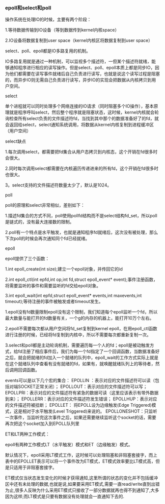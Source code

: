 ### epoll和select和poll

操作系统在处理IO的时候，主要有两个阶段：

1.等待数据传输到IO设备（等到数据传到kernel内核space）

2.IO设备将数据复制到user space（kernel内核区将数据复制到user space）



select、poll、epoll都是IO多路复用的机制。

IO多路复用就是通过一种机制，可以监视多个描述符，一但某个描述符就绪，能够通知程序进行相应的读写操作。但是select、poll、epoll本质上都是同步IO，因为他们都需要在读写事件就绪后自己负责进行读写，也就是说这个读写过程是阻塞的，而异步IO则无需自己负责进行读写，异步IO的实现会把数据从内核拷贝到用户空间。



select

单个进程就可以同时处理多个网络连接的IO请求（同时阻塞多个IO操作），基本原理就是程序呼叫select，然后整个程序就是阻塞状态，这时候，kernel内核就会轮询检查所有select负责的文件描述符fd，当找到其中那个的数据准备好了的fd，就会返回给select，select通知系统调用，将数据从kernel内核复制到进程缓冲区（用户空间）



select缺点

1.每次调用select，都需要把fd集合从用户态拷贝到内核态，这个开销在fd很多时会很大。

2.同时每次调用select都需要在内核遍历传递进来的所有fd，这个开销在fd很多时也很大。

3。select支持的文件描述符数量太少了，默认是1024。



poll

poll的原理和select非常相似，差别如下：

1.描述fd集合的方式不同，poll使用pollfd结构而不是select结构fd_set，所以poll是链式的，没有最大连接数的限制。

2.poll有一个特点是水平触发，也就是通知程序fd就绪后，这次没有被处理，那么下次poll的时候会再次通知同个fd已经就绪。



epoll

epoll提供了三个函数：

1.int epoll_create(int size);建立一个epoll对象，并传回它的id

2.int epoll_ctl(int epfd,int op,int fd,struct epoll_event* event);事件注册函数，将需要监听的事件和需要监听的fd交给epoll对象。

3.int epoll_wait(int epfd,struct epoll_event* events,int maxevents,int timeout);等待注册的事件被触发或者timeout发生。



1.epoll没有fd数量限制epoll没有这个限制，我们知道每个epoll监听一个fd，所以最大数量与能打开的fd数量有关，一个g的内存的机器上，能打开10万个左右。

2.epoll不需要每次都从用户空间将fd_set复制到kernel epoll，在用epoll_ctl函数进行注册的时候，已经将fd复制到内核中，所以不需要每次都重新复制一次。

3.select和poll都是主动轮询机制，需要遍历每一个人的fd；epoll是被动触发方式，给fd注册了相应事件后，我们为每一个fd指定了一个回调函数，当数据准备好之后，就会把就绪的fd加入一个就绪的队列中，epoll_wait的工作方式实际上就是在这个就绪队列中查看有没有就绪的fd，如果有，就唤醒就绪队列上的等待者，然后调用回调函数。

events可以是以下几个宏的集合：
EPOLLIN ：表示对应的文件描述符可以读（包括对端SOCKET正常关闭）；
EPOLLOUT：表示对应的文件描述符可以写；
EPOLLPRI：表示对应的文件描述符有紧急的数据可读（这里应该表示有带外数据到来）；
EPOLLERR：表示对应的文件描述符发生错误；
EPOLLHUP：表示对应的文件描述符被挂断；
EPOLLET： 将EPOLL设为边缘触发(Edge Triggered)模式，这是相对于水平触发(Level Triggered)来说的。
EPOLLONESHOT：只监听一次事件，当监听完这次事件之后，如果还需要继续监听这个socket的话，需要再次把这个socket加入到EPOLL队列里



ET和LT两种工作模式：

epoll有两种工作模式LT（水平触发）模式和ET（边缘触发）模式。

默认情况下，epoll采用LT模式工作，这时候可以处理阻塞和非阻塞套接字，而上表中的EPOLLET表示可以将一个事件改为ET模式，ET模式效率要比LT模式高，但是只适用于非阻塞套接字。

ET模式仅当状态发生变化的时候才获得通知,这里所谓的状态的变化并不包括缓冲区中还有未处理的数据,也就是说,如果要采用ET模式,需要一直read/write直到出错为止,很多人反映为什么采用ET模式只接收了一部分数据就再也得不到通知了,大多因为这样;而LT模式是只要有数据没有处理就会一直通知下去的.